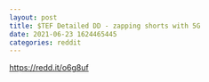 ```yaml
--- 
layout: post 
title: $TEF Detailed DD - zapping shorts with 5G 
date: 2021-06-23 1624465445 
categories: reddit 
--- 
```

https://redd.it/o6g8uf